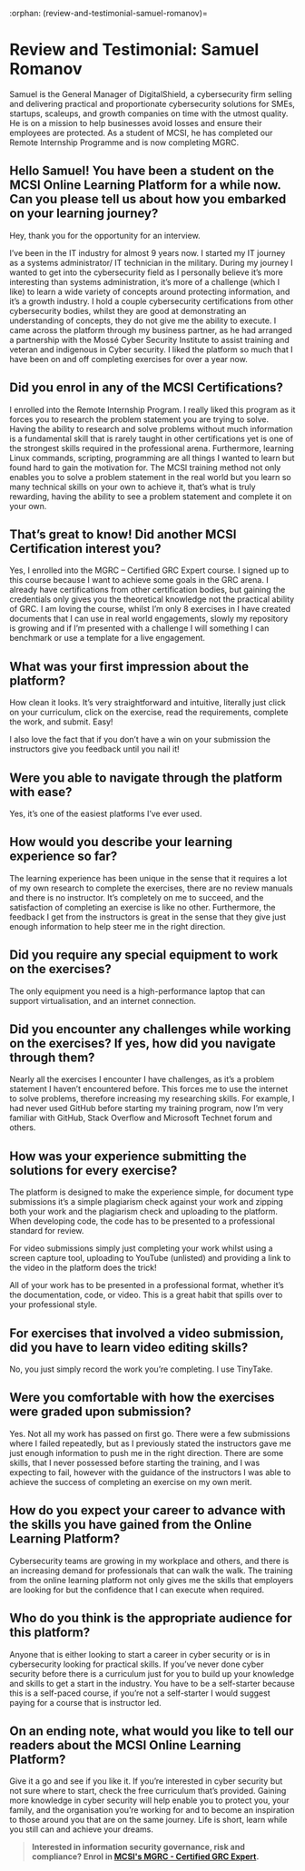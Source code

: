 :orphan:
(review-and-testimonial-samuel-romanov)=

# Review and Testimonial: Samuel Romanov

Samuel is the General Manager of DigitalShield, a cybersecurity firm selling and delivering practical and proportionate cybersecurity solutions for SMEs, startups, scaleups, and growth companies on time with the utmost quality. He is on a mission to help businesses avoid losses and ensure their employees are protected. As a student of MCSI, he has completed our Remote Internship Programme and is now completing MGRC.

## Hello Samuel! You have been a student on the MCSI Online Learning Platform for a while now. Can you please tell us about how you embarked on your learning journey?

Hey, thank you for the opportunity for an interview.

I’ve been in the IT industry for almost 9 years now. I started my IT journey as a systems administrator/ IT technician in the military. During my journey I wanted to get into the cybersecurity field as I personally believe it’s more interesting than systems administration, it’s more of a challenge (which I like) to learn a wide variety of concepts around protecting information, and it’s a growth industry. I hold a couple cybersecurity certifications from other cybersecurity bodies, whilst they are good at demonstrating an understanding of concepts, they do not give me the ability to execute. I came across the platform through my business partner, as he had arranged a partnership with the Mossé Cyber Security Institute to assist training and veteran and indigenous in Cyber security. I liked the platform so much that I have been on and off completing exercises for over a year now.

## Did you enrol in any of the MCSI Certifications?

I enrolled into the Remote Internship Program. I really liked this program as it forces you to research the problem statement you are trying to solve. Having the ability to research and solve problems without much information is a fundamental skill that is rarely taught in other certifications yet is one of the strongest skills required in the professional arena. Furthermore, learning Linux commands, scripting, programming are all things I wanted to learn but found hard to gain the motivation for. The MCSI training method not only enables you to solve a problem statement in the real world but you learn so many technical skills on your own to achieve it, that’s what is truly rewarding, having the ability to see a problem statement and complete it on your own.

## That’s great to know! Did another MCSI Certification interest you?

Yes, I enrolled into the MGRC – Certified GRC Expert course. I signed up to this course because I want to achieve some goals in the GRC arena. I already have certifications from other certification bodies, but gaining the credentials only gives you the theoretical knowledge not the practical ability of GRC. I am loving the course, whilst I’m only 8 exercises in I have created documents that I can use in real world engagements, slowly my repository is growing and if I’m presented with a challenge I will something I can benchmark or use a template for a live engagement.

## What was your first impression about the platform?

How clean it looks. It’s very straightforward and intuitive, literally just click on your curriculum, click on the exercise, read the requirements, complete the work, and submit. Easy!

I also love the fact that if you don’t have a win on your submission the instructors give you feedback until you nail it!

## Were you able to navigate through the platform with ease?

Yes, it’s one of the easiest platforms I’ve ever used.

## How would you describe your learning experience so far?

The learning experience has been unique in the sense that it requires a lot of my own research to complete the exercises, there are no review manuals and there is no instructor. It’s completely on me to succeed, and the satisfaction of completing an exercise is like no other. Furthermore, the feedback I get from the instructors is great in the sense that they give just enough information to help steer me in the right direction.

## Did you require any special equipment to work on the exercises?

The only equipment you need is a high-performance laptop that can support virtualisation, and an internet connection.

## Did you encounter any challenges while working on the exercises? If yes, how did you navigate through them?

Nearly all the exercises I encounter I have challenges, as it’s a problem statement I haven’t encountered before. This forces me to use the internet to solve problems, therefore increasing my researching skills. For example, I had never used GitHub before starting my training program, now I’m very familiar with GitHub, Stack Overflow and Microsoft Technet forum and others.

## How was your experience submitting the solutions for every exercise?

The platform is designed to make the experience simple, for document type submissions it’s a simple plagiarism check against your work and zipping both your work and the plagiarism check and uploading to the platform. When developing code, the code has to be presented to a professional standard for review.

For video submissions simply just completing your work whilst using a screen capture tool, uploading to YouTube (unlisted) and providing a link to the video in the platform does the trick!

All of your work has to be presented in a professional format, whether it’s the documentation, code, or video. This is a great habit that spills over to your professional style.

## For exercises that involved a video submission, did you have to learn video editing skills?

No, you just simply record the work you’re completing. I use TinyTake.

## Were you comfortable with how the exercises were graded upon submission?

Yes. Not all my work has passed on first go. There were a few submissions where I failed repeatedly, but as I previously stated the instructors gave me just enough information to push me in the right direction. There are some skills, that I never possessed before starting the training, and I was expecting to fail, however with the guidance of the instructors I was able to achieve the success of completing an exercise on my own merit.

## How do you expect your career to advance with the skills you have gained from the Online Learning Platform?

Cybersecurity teams are growing in my workplace and others, and there is an increasing demand for professionals that can walk the walk. The training from the online learning platform not only gives me the skills that employers are looking for but the confidence that I can execute when required.

## Who do you think is the appropriate audience for this platform?

Anyone that is either looking to start a career in cyber security or is in cybersecurity looking for practical skills. If you’ve never done cyber security before there is a curriculum just for you to build up your knowledge and skills to get a start in the industry. You have to be a self-starter because this is a self-paced course, if you’re not a self-starter I would suggest paying for a course that is instructor led.

## On an ending note, what would you like to tell our readers about the MCSI Online Learning Platform?

Give it a go and see if you like it. If you’re interested in cyber security but not sure where to start, check the free curriculum that’s provided. Gaining more knowledge in cyber security will help enable you to protect you, your family, and the organisation you’re working for and to become an inspiration to those around you that are on the same journey. Life is short, learn while you still can and achieve your dreams.

> **Interested in information security governance, risk and compliance? Enrol in [MCSI's MGRC - Certified GRC Expert](https://www.mosse-institute.com/certifications/mgrc-certified-grc-practitioner.html).**
